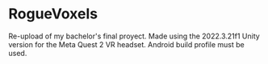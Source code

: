 # RogueVoxels
Re-upload of my bachelor's final proyect. Made using the 2022.3.21f1 Unity version for the Meta Quest 2 VR headset. Android build profile must be used.
